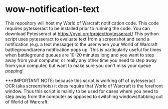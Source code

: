 # wow-notification-text
This repository will host my World of Warcraft notification code.
This code requires pytesseract to be installed prior to running the code. You can download Pytesseract at https://pypi.org/project/pytesseract/
This python script uses pytesseract to evaluate text from a screenshot and send a notification (e.g. a text message) to the user when your World of Warcraft battleground/arena notification pops up. This is particularly useful for times when battleground queues are 10-20 minutes long and you want to step away from your computer, or really any other time you need to step away from your computer, but want to make sure you don't miss your queue popping! 

***IMPORTANT NOTE: because this script is working off of pytesseract OCR (aka screenshots) it does require that World of Warcraft is the forefront window. Thus this script is mainly to be used for cases where you need to step away from the computer as opposed to switching windows/tabbing out of World of Warcraft.
